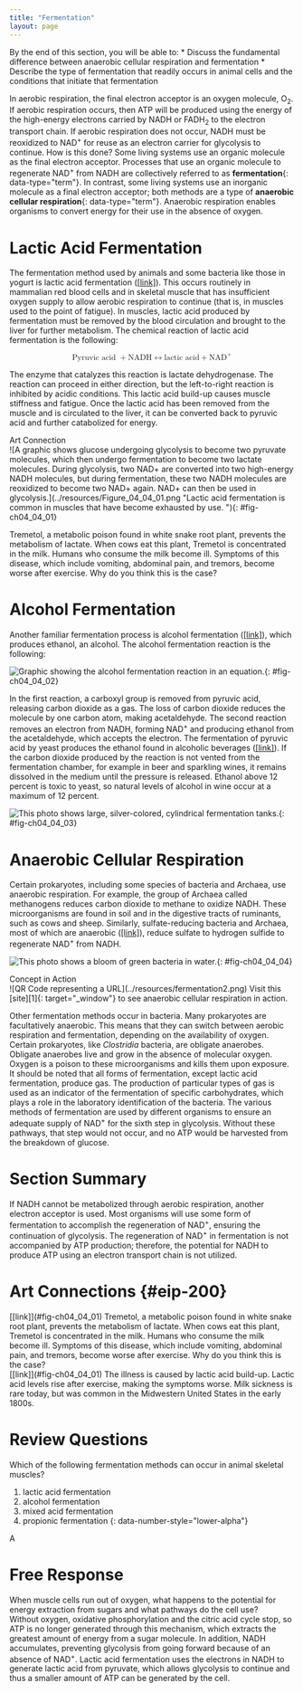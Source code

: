 ```yaml
---
title: "Fermentation"
layout: page
---
```



<div data-type="abstract" markdown="1">
By the end of this section, you will be able to:
* Discuss the fundamental difference between anaerobic cellular respiration and fermentation
* Describe the type of fermentation that readily occurs in animal cells and the conditions that initiate that fermentation

</div>

In aerobic respiration, the final electron acceptor is an oxygen molecule, O<sub>2</sub>. If aerobic respiration occurs, then ATP will be produced using the energy of the high-energy electrons carried by NADH or FADH<sub>2</sub> to the electron transport chain. If aerobic respiration does not occur, NADH must be reoxidized to NAD<sup>+</sup> for reuse as an electron carrier for glycolysis to continue. How is this done? Some living systems use an organic molecule as the final electron acceptor. Processes that use an organic molecule to regenerate NAD<sup>+</sup> from NADH are collectively referred to as **fermentation**{: data-type="term"}. In contrast, some living systems use an inorganic molecule as a final electron acceptor; both methods are a type of **anaerobic cellular respiration**{: data-type="term"}. Anaerobic respiration enables organisms to convert energy for their use in the absence of oxygen.

# Lactic Acid Fermentation

The fermentation method used by animals and some bacteria like those in yogurt is lactic acid fermentation ([\[link\]](#fig-ch04_04_01)). This occurs routinely in mammalian red blood cells and in skeletal muscle that has insufficient oxygen supply to allow aerobic respiration to continue (that is, in muscles used to the point of fatigue). In muscles, lactic acid produced by fermentation must be removed by the blood circulation and brought to the liver for further metabolism. The chemical reaction of lactic acid fermentation is the following:

<div data-type="equation" id="eip-672">
<math xmlns="http://www.w3.org/1998/Math/MathML" display="block"> <mrow> <mtext>Pyruvic acid </mtext><mo>+</mo><mtext>NADH</mtext><mrow><mo>↔</mo></mrow><mtext>lactic acid</mtext><mo>+</mo><msup> <mrow> <mtext>NAD</mtext> </mrow> <mtext>+</mtext> </msup> </mrow> </math>
</div>

The enzyme that catalyzes this reaction is lactate dehydrogenase. The reaction can proceed in either direction, but the left-to-right reaction is inhibited by acidic conditions. This lactic acid build-up causes muscle stiffness and fatigue. Once the lactic acid has been removed from the muscle and is circulated to the liver, it can be converted back to pyruvic acid and further catabolized for energy.

<div data-type="note" class="art-connection non-majors" data-label="" markdown="1">
<div data-type="title">
Art Connection
</div>
![A graphic shows glucose undergoing glycolysis to become two pyruvate molecules, which then undergo fermentation to become two lactate molecules. During glycolysis, two NAD+ are converted into two high-energy NADH molecules, but during fermentation, these two NADH molecules are reoxidized to become two NAD+ again. NAD+ can then be used in glycolysis.](../resources/Figure_04_04_01.png "Lactic acid fermentation is common in muscles that have become exhausted by use.&#10;"){: #fig-ch04_04_01}


Tremetol, a metabolic poison found in white snake root plant, prevents the metabolism of lactate. When cows eat this plant, Tremetol is concentrated in the milk. Humans who consume the milk become ill. Symptoms of this disease, which include vomiting, abdominal pain, and tremors, become worse after exercise. Why do you think this is the case?

<!-- <para>The illness is caused by lactic acid build-up. Lactic acid levels rise after exercise, making the symptoms worse. Milk sickness is rare today, but was common in the Midwestern United States in the early 1800s.</para> -->

</div>

# Alcohol Fermentation

Another familiar fermentation process is alcohol fermentation ([\[link\]](#fig-ch04_04_02)), which produces ethanol, an alcohol. The alcohol fermentation reaction is the following:

 ![Graphic showing the alcohol fermentation reaction in an equation.](../resources/Figure_04_04_02.jpg "The reaction resulting in alcohol fermentation is shown."){: #fig-ch04_04_02}

In the first reaction, a carboxyl group is removed from pyruvic acid, releasing carbon dioxide as a gas. The loss of carbon dioxide reduces the molecule by one carbon atom, making acetaldehyde. The second reaction removes an electron from NADH, forming NAD<sup>+</sup> and producing ethanol from the acetaldehyde, which accepts the electron. The fermentation of pyruvic acid by yeast produces the ethanol found in alcoholic beverages ([\[link\]](#fig-ch04_04_03)). If the carbon dioxide produced by the reaction is not vented from the fermentation chamber, for example in beer and sparkling wines, it remains dissolved in the medium until the pressure is released. Ethanol above 12 percent is toxic to yeast, so natural levels of alcohol in wine occur at a maximum of 12 percent.

 ![This photo shows large, silver-colored, cylindrical fermentation tanks.](../resources/Figure_04_04_03.jpg "Fermentation of grape juice to make wine produces CO2 as a byproduct. Fermentation tanks have valves so that pressure inside the tanks can be released."){: #fig-ch04_04_03}

# Anaerobic Cellular Respiration

Certain prokaryotes, including some species of bacteria and Archaea, use anaerobic respiration. For example, the group of Archaea called methanogens reduces carbon dioxide to methane to oxidize NADH. These microorganisms are found in soil and in the digestive tracts of ruminants, such as cows and sheep. Similarly, sulfate-reducing bacteria and Archaea, most of which are anaerobic ([\[link\]](#fig-ch04_04_04)), reduce sulfate to hydrogen sulfide to regenerate NAD<sup>+</sup> from NADH.

 ![This photo shows a bloom of green bacteria in water.](../resources/Figure_04_04_04.jpg "The green color seen in these coastal waters is from an eruption of hydrogen sulfide. Anaerobic, sulfate-reducing bacteria release hydrogen sulfide gas as they decompose algae in the water. (credit: NASA image courtesy Jeff Schmaltz, MODIS Land Rapid Response Team at NASA GSFC)"){: #fig-ch04_04_04}

<div data-type="note" class="interactive non-majors" data-label="" markdown="1">
<div data-type="title">
Concept in Action
</div>
<span data-type="media" data-alt="QR Code representing a URL"> ![QR Code representing a URL](../resources/fermentation2.png) </span>
Visit this [site][1]{: target="_window"} to see anaerobic cellular respiration in action.

</div>

Other fermentation methods occur in bacteria. Many prokaryotes are facultatively anaerobic. This means that they can switch between aerobic respiration and fermentation, depending on the availability of oxygen. Certain prokaryotes, like *Clostridia* bacteria, are obligate anaerobes. Obligate anaerobes live and grow in the absence of molecular oxygen. Oxygen is a poison to these microorganisms and kills them upon exposure. It should be noted that all forms of fermentation, except lactic acid fermentation, produce gas. The production of particular types of gas is used as an indicator of the fermentation of specific carbohydrates, which plays a role in the laboratory identification of the bacteria. The various methods of fermentation are used by different organisms to ensure an adequate supply of NAD<sup>+</sup> for the sixth step in glycolysis. Without these pathways, that step would not occur, and no ATP would be harvested from the breakdown of glucose.

# Section Summary

If NADH cannot be metabolized through aerobic respiration, another electron acceptor is used. Most organisms will use some form of fermentation to accomplish the regeneration of NAD<sup>+</sup>, ensuring the continuation of glycolysis. The regeneration of NAD<sup>+</sup> in fermentation is not accompanied by ATP production; therefore, the potential for NADH to produce ATP using an electron transport chain is not utilized.

# Art Connections   {#eip-200}

<div data-type="exercise" id="eip-idm120428032">
<div data-type="problem" id="eip-idm94673104" markdown="1">
[[link]](#fig-ch04_04_01) Tremetol, a metabolic poison found in white snake root plant, prevents the metabolism of lactate. When cows eat this plant, Tremetol is concentrated in the milk. Humans who consume the milk become ill. Symptoms of this disease, which include vomiting, abdominal pain, and tremors, become worse after exercise. Why do you think this is the case?

</div>
<div data-type="solution" id="eip-idm62469712" markdown="1">
[[link]](#fig-ch04_04_01) The illness is caused by lactic acid build-up. Lactic acid levels rise after exercise, making the symptoms worse. Milk sickness is rare today, but was common in the Midwestern United States in the early 1800s.

</div>
</div>

# Review Questions

<div data-type="exercise">
<div data-type="problem" markdown="1">
Which of the following fermentation methods can occur in animal skeletal muscles?

1.  lactic acid fermentation
2.  alcohol fermentation
3.  mixed acid fermentation
4.  propionic fermentation
{: data-number-style="lower-alpha"}

</div>
<div data-type="solution" markdown="1">
A

</div>
</div>

# Free Response

<div data-type="exercise">
<div data-type="problem" markdown="1">
When muscle cells run out of oxygen, what happens to the potential for energy extraction from sugars and what pathways do the cell use?

</div>
<div data-type="solution" markdown="1">
Without oxygen, oxidative phosphorylation and the citric acid cycle stop, so ATP is no longer generated through this mechanism, which extracts the greatest amount of energy from a sugar molecule. In addition, NADH accumulates, preventing glycolysis from going forward because of an absence of NAD<sup>+</sup>. Lactic acid fermentation uses the electrons in NADH to generate lactic acid from pyruvate, which allows glycolysis to continue and thus a smaller amount of ATP can be generated by the cell.

</div>
</div>



[1]: http://openstaxcollege.org/l/fermentation2
